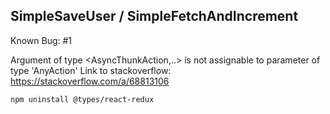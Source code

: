 ## SimpleSaveUser / SimpleFetchAndIncrement

Known Bug: #1

Argument of type <AsyncThunkAction,..> is not assignable to parameter of type 'AnyAction'
Link to stackoverflow: https://stackoverflow.com/a/68813106
```
npm uninstall @types/react-redux
```
